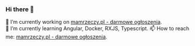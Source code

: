 ### Hi there 👋
🔭 I’m currently working on [mamrzeczy.pl - darmowe ogłoszenia](https://mamrzeczy.pl).
<br>🌱 I’m currently learning Angular, Docker, RXJS, Typescript.
📫 How to reach me: [mamrzeczy.pl - darmowe ogłoszenia](https://mamrzeczy.pl/contact).
<!--
**PatrycjaKa92/PatrycjaKa92** is a ✨ _special_ ✨ repository because its `README.md` (this file) appears on your GitHub profile.

Here are some ideas to get you started:

- 🔭 I’m currently working on ...
- 🌱 I’m currently learning ...
- 👯 I’m looking to collaborate on ...
- 🤔 I’m looking for help with ...
- 💬 Ask me about ...
- 📫 How to reach me: ...
- 😄 Pronouns: ...
- ⚡ Fun fact: ...
-->
